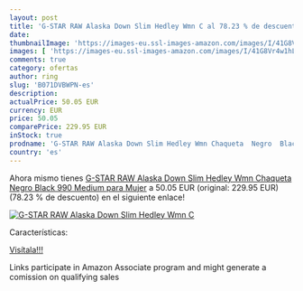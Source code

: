 ```yaml
---
layout: post
title: 'G-STAR RAW Alaska Down Slim Hedley Wmn C al 78.23 % de descuento'
date: 
thumbnailImage: 'https://images-eu.ssl-images-amazon.com/images/I/41G8Vr4w1hL._SL200_.jpg'
images: [ 'https://images-eu.ssl-images-amazon.com/images/I/41G8Vr4w1hL._SL200_.jpg' ]
comments: true
category: ofertas
author: ring
slug: 'B071DVBWPN-es'
description:
actualPrice: 50.05 EUR
currency: EUR
price: 50.05
comparePrice: 229.95 EUR
inStock: true
prodname: 'G-STAR RAW Alaska Down Slim Hedley Wmn Chaqueta  Negro  Black 990   Medium para Mujer'
country: 'es'
---
```


Ahora mismo tienes [G-STAR RAW Alaska Down Slim Hedley Wmn Chaqueta  Negro  Black 990   Medium para Mujer](https://www.amazon.es/dp/B071DVBWPN/?tag=tolees-21) a 50.05 EUR (original: 229.95 EUR) (78.23 %  de descuento) en el siguiente enlace!

[![G-STAR RAW Alaska Down Slim Hedley Wmn C](https://images-eu.ssl-images-amazon.com/images/I/41G8Vr4w1hL._SL200_.jpg)](https://www.amazon.es/dp/B071DVBWPN/?tag=tolees-21)

Características:


[Visítala!!!](https://www.amazon.es/dp/B071DVBWPN/?tag=tolees-21)

Links participate in Amazon Associate program and might generate a comission on qualifying sales
